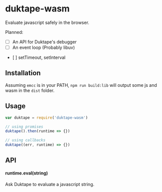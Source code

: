 # duktape-wasm

Evaluate javascript safely in the browser.

Planned:

- [ ] An API for Duktape's debugger
- [ ] An event loop (Probably libuv)
- [ ] setTimeout, setInterval


## Installation

Assuming `emcc` is in your PATH, `npm run build:lib` will output some js and 
wasm in the `dist` folder.


## Usage

```js
var duktape = require('duktape-wasm')

// using promises
duktape().then(runtime => {})

// using callbacks
duktape((err, runtime) => {})

```

## API

#### runtime.eval(string)

Ask Duktape to evaluate a javascript string.

